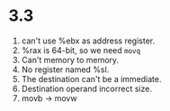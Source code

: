 # 3.3

1. can't use %ebx as address register.
2. %rax is 64-bit, so we need `movq`
3. Can't memory to memory.
4. No register named %sl.
5. The destination can't be a immediate.
6. Destination operand incorrect size.
7. movb -> movw
